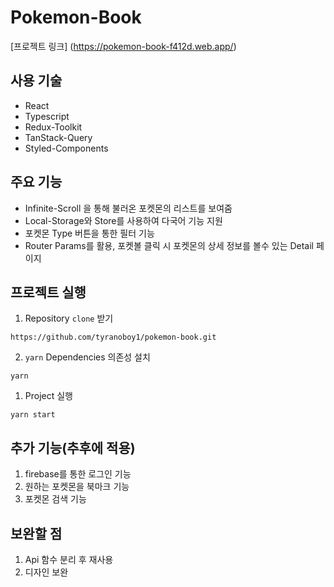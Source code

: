 # Pokemon-Book

[프로젝트 링크] (https://pokemon-book-f412d.web.app/)

## 사용 기술

- React
- Typescript
- Redux-Toolkit
- TanStack-Query
- Styled-Components

## 주요 기능

- Infinite-Scroll 을 통해 불러온 포켓몬의 리스트를 보여줌
- Local-Storage와 Store를 사용하여 다국어 기능 지원
- 포켓몬 Type 버튼을 통한 필터 기능
- Router Params를 활용, 포켓볼 클릭 시 포켓몬의 상세 정보를 볼수 있는 Detail 페이지

## 프로젝트 실행

1. Repository `clone` 받기

```
https://github.com/tyranoboy1/pokemon-book.git
```

2. `yarn` Dependencies 의존성 설치

```
yarn
```

1. Project 실행

```
yarn start
```

## 추가 기능(추후에 적용)

1. firebase를 통한 로그인 기능
2. 원하는 포켓몬을 북마크 기능
3. 포켓몬 검색 기능

## 보완할 점

1. Api 함수 분리 후 재사용
2. 디자인 보완
